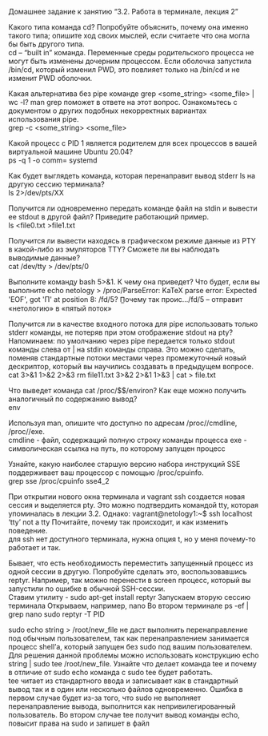 <p class="has-line-data" data-line-start="0" data-line-end="1">Домашнее задание к занятию “3.2. Работа в терминале, лекция 2”</p>
<p class="has-line-data" data-line-start="2" data-line-end="4">Какого типа команда cd? Попробуйте объяснить, почему она именно такого типа; опишите ход своих мыслей, если считаете что она могла бы быть другого типа.<br>
cd – “built in” команда. Переменные среды родительского процесса не могут быть изменены дочерним процессом. Если оболочка запустила /bin/cd, который изменил PWD, это повлияет только на /bin/cd и не изменит PWD оболочки.</p>
<p class="has-line-data" data-line-start="5" data-line-end="7">Какая альтернатива без pipe команде grep &lt;some_string&gt; &lt;some_file&gt; | wc -l? man grep поможет в ответе на этот вопрос. Ознакомьтесь с документом о других подобных некорректных вариантах использования pipe.<br>
grep -c &lt;some_string&gt; &lt;some_file&gt;</p>
<p class="has-line-data" data-line-start="8" data-line-end="10">Какой процесс с PID 1 является родителем для всех процессов в вашей виртуальной машине Ubuntu 20.04?<br>
ps -q 1 -o comm= systemd</p>
<p class="has-line-data" data-line-start="11" data-line-end="13">Как будет выглядеть команда, которая перенаправит вывод stderr ls на другую сессию терминала?<br>
ls 2&gt;/dev/pts/XX</p>
<p class="has-line-data" data-line-start="14" data-line-end="16">Получится ли одновременно передать команде файл на stdin и вывести ее stdout в другой файл? Приведите работающий пример.<br>
ls &lt;file0.txt &gt;file1.txt</p>
<p class="has-line-data" data-line-start="17" data-line-end="19">Получится ли вывести находясь в графическом режиме данные из PTY в какой-либо из эмуляторов TTY? Сможете ли вы наблюдать выводимые данные?<br>
cat /dev/tty &gt; /dev/pts/0</p>
<p class="has-line-data" data-line-start="20" data-line-end="22">Выполните команду bash 5&gt;&amp;1. К чему она приведет? Что будет, если вы выполните echo netology &gt; /proc/<span class="math inline">ParseError: KaTeX parse error: Expected 'EOF', got 'П' at position 8: /fd/5? П̲очему так проис…</span>/fd/5 – отправит «нетологию» в «пятый поток»</p>
<p class="has-line-data" data-line-start="23" data-line-end="25">Получится ли в качестве входного потока для pipe использовать только stderr команды, не потеряв при этом отображение stdout на pty? Напоминаем: по умолчанию через pipe передается только stdout команды слева от | на stdin команды справа. Это можно сделать, поменяв стандартные потоки местами через промежуточный новый дескриптор, который вы научились создавать в предыдущем вопросе.<br>
cat 3&gt;&amp;1 1&gt;&amp;2 2&gt;&amp;3 rm file11.txt 3&gt;&amp;2 2&gt;&amp;1 1&gt;&amp;3 | cat &gt; file.txt</p>
<p class="has-line-data" data-line-start="26" data-line-end="28">Что выведет команда cat /proc/$$/environ? Как еще можно получить аналогичный по содержанию вывод?<br>
env</p>
<p class="has-line-data" data-line-start="29" data-line-end="31">Используя man, опишите что доступно по адресам /proc//cmdline, /proc//exe.<br>
cmdline - файл, содержащий полную строку команды процесса exe - символическая ссылка на путь, по которому запущен процесс</p>
<p class="has-line-data" data-line-start="32" data-line-end="34">Узнайте, какую наиболее старшую версию набора инструкций SSE поддерживает ваш процессор с помощью /proc/cpuinfo.<br>
grep sse /proc/cpuinfo sse4_2</p>
<p class="has-line-data" data-line-start="35" data-line-end="37">При открытии нового окна терминала и vagrant ssh создается новая сессия и выделяется pty. Это можно подтвердить командой tty, которая упоминалась в лекции 3.2. Однако: vagrant@netology1:~$ ssh localhost ‘tty’ not a tty Почитайте, почему так происходит, и как изменить поведение.<br>
для ssh нет доступного терминала, нужна опция t, но у меня почему-то работает и так.</p>
<p class="has-line-data" data-line-start="38" data-line-end="40">Бывает, что есть необходимость переместить запущенный процесс из одной сессии в другую. Попробуйте сделать это, воспользовавшись reptyr. Например, так можно перенести в screen процесс, который вы запустили по ошибке в обычной SSH-сессии.<br>
Ставим утилиту - sudo apt-get install reptyr Запускаем вторую сессию терминала Открываем, например, nano Во втором терминале ps -ef | grep nano sudo reptyr -T PID</p>
<p class="has-line-data" data-line-start="41" data-line-end="43">sudo echo string &gt; /root/new_file не даст выполнить перенаправление под обычным пользователем, так как перенаправлением занимается процесс shell’а, который запущен без sudo под вашим пользователем. Для решения данной проблемы можно использовать конструкцию echo string | sudo tee /root/new_file. Узнайте что делает команда tee и почему в отличие от sudo echo команда с sudo tee будет работать.<br>
tee читает из стандартного ввода и записывает как в стандартный вывод так и в один или несколько файлов одновременно. Ошибка в первом случае будет из-за того, что sudo не выполняет перенаправление вывода, выполнится как непривилегированный пользователь. Во втором случае tee получит вывод команды echo, повысит права на sudo и запишет в файл</p>
